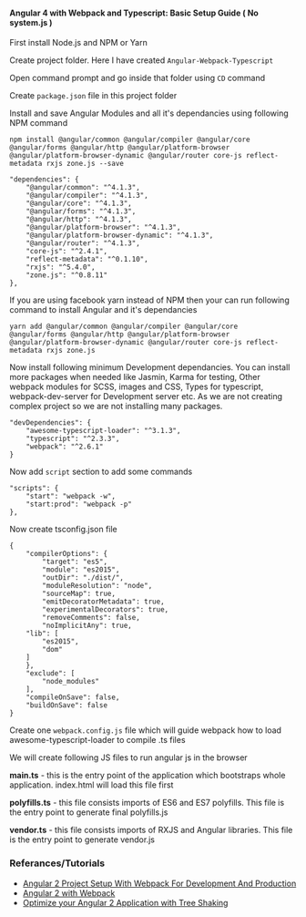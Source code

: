 #### Angular 4 with Webpack and Typescript: Basic Setup Guide ( No system.js )

First install Node.js and NPM or Yarn

Create project folder. Here I have created `Angular-Webpack-Typescript`

Open command prompt and go inside that folder using `CD` command

Create `package.json` file in this project folder

Install and save Angular Modules and all it's dependancies using following NPM command

    npm install @angular/common @angular/compiler @angular/core @angular/forms @angular/http @angular/platform-browser @angular/platform-browser-dynamic @angular/router core-js reflect-metadata rxjs zone.js --save

    "dependencies": {
    	"@angular/common": "^4.1.3",
    	"@angular/compiler": "^4.1.3",
    	"@angular/core": "^4.1.3",
    	"@angular/forms": "^4.1.3",
    	"@angular/http": "^4.1.3",
    	"@angular/platform-browser": "^4.1.3",
    	"@angular/platform-browser-dynamic": "^4.1.3",
    	"@angular/router": "^4.1.3",
    	"core-js": "^2.4.1",
    	"reflect-metadata": "^0.1.10",
    	"rxjs": "^5.4.0",
    	"zone.js": "^0.8.11"
    },

If you are using facebook yarn instead of NPM then your can run following command to install Angular and it's dependancies

    yarn add @angular/common @angular/compiler @angular/core @angular/forms @angular/http @angular/platform-browser @angular/platform-browser-dynamic @angular/router core-js reflect-metadata rxjs zone.js

Now install following minimum Development dependancies. You can install more packages when needed like Jasmin, Karma for testing, Other webpack modules for SCSS, images and CSS, Types for typescript, webpack-dev-server for Development server etc. As we are not creating complex project so we are not installing many packages.

    "devDependencies": {
    	"awesome-typescript-loader": "^3.1.3",
    	"typescript": "^2.3.3",
    	"webpack": "^2.6.1"
    }

Now add `script` section to add some commands

    "scripts": {
    	"start": "webpack -w",
    	"start:prod": "webpack -p"
    },

Now create tsconfig.json file

    {
    	"compilerOptions": {
    		"target": "es5",
    		"module": "es2015",
    		"outDir": "./dist/",
    		"moduleResolution": "node",
    		"sourceMap": true,
    		"emitDecoratorMetadata": true,
    		"experimentalDecorators": true,
    		"removeComments": false,
    		"noImplicitAny": true,
        "lib": [
    		"es2015",
    		"dom"
        ]
    	},
    	"exclude": [
    		"node_modules"
    	],
    	"compileOnSave": false,
    	"buildOnSave": false
    }

Create one `webpack.config.js` file which will guide webpack how to load awesome-typescript-loader to compile .ts files

We will create following JS files to run angular js in the browser

**main.ts** - this is the entry point of the application which bootstraps whole application. index.html will load this file first

**polyfills.ts** - this file consists imports of ES6 and ES7 polyfills. This file is the entry point to generate final polyfills.js

**vendor.ts** - this file consists imports of RXJS and Angular libraries. This file is the entry point to generate vendor.js

### Referances/Tutorials

*   [Angular 2 Project Setup With Webpack For Development And Production](http://blog.sodhanalibrary.com/2016/10/angular2-project-setup-with-webpack-for.html#.WS0hg-uGOUl)
*   [Angular 2 with Webpack](http://www.dotnetcurry.com/angularjs/1320/using-webpack-bundling-with-angular-2)
*   [Optimize your Angular 2 Application with Tree Shaking](http://blog.rangle.io/optimize-your-angular2-application-with-tree-shaking/)
